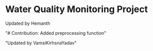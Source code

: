 # Water Quality Monitoring Project

Updated by Hemanth
 
"# Contribution: Added preprocessing function" 
 
"Updated by VamsiKirhsnaYadav" 
